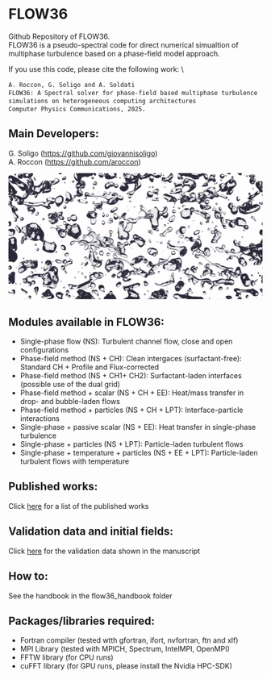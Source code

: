 # FLOW36
Github Repository of FLOW36. \
FLOW36 is a pseudo-spectral code for direct numerical simualtion of multiphase turbulence based on a phase-field model approach.


If you use this code, please cite the following work: \

```shell
A. Roccon, G. Soligo and A. Soldati
FLOW36: A Spectral solver for phase-field based multiphase turbulence simulations on heterogeneous computing architectures
Computer Physics Communications, 2025.
```


## Main Developers:
G. Soligo (https://github.com/giovannisoligo) \
A. Roccon (https://github.com/aroccon)


![](flow36_handbook/cop.jpeg)



## Modules available in FLOW36:
 - Single-phase flow (NS): Turbulent channel flow, close and open configurations 
 - Phase-field method (NS + CH): Clean intergaces (surfactant-free): Standard CH + Profile and Flux-corrected 
 - Phase-field method (NS + CH1+ CH2): Surfactant-laden interfaces (possible use of the dual grid) 
 - Phase-field method + scalar (NS + CH + EE): Heat/mass transfer in drop- and bubble-laden flows 
 - Phase-field method + particles (NS + CH + LPT): Interface-particle interactions  
 - Single-phase + passive scalar (NS + EE): Heat transfer in single-phase turbulence
 - Single-phase + particles (NS + LPT): Particle-laden turbulent flows 
 - Single-phase + temperature + particles (NS + EE + LPT): Particle-laden turbulent flows with temperature 


## Published works:
Click [here](http://calliope.dem.uniud.it) for a list of the published works


## Validation data and initial fields:
Click [here](https://doi.org/10.6084/m9.figshare.26232683) for the validation data shown in the manuscript


## How to:
See the handbook in the flow36_handbook folder


## Packages/libraries required:
 - Fortran compiler (tested wtth gfortran, ifort, nvfortran, ftn and xlf)
 - MPI Library (tested with MPICH, Spectrum, IntelMPI, OpenMPI)
 - FFTW library (for CPU runs)
 - cuFFT library (for GPU runs, please install the Nvidia HPC-SDK)


